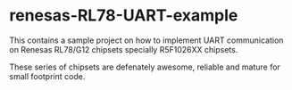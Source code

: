 # renesas-RL78-UART-example

This contains a sample project on how to implement UART communication on Renesas RL78/G12 chipsets specially R5F1026XX chipsets. 

These series of chipsets are defenately awesome, reliable and mature for small footprint code.
